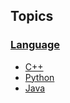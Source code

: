 ## Topics

### [Language](./language/README.md)

- [C++](./language/c++/README.md)
- [Python](./language/python/README.md)
- [Java](./language/java/README.md)
